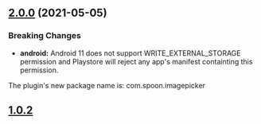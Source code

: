 ## [2.0.0](https://github.com/spoonconsulting/cordova-plugin-telerik-imagepicker/compare/1.0.2...2.0.0) (2021-05-05)


### Breaking Changes

* **android:**  Android 11 does not support WRITE_EXTERNAL_STORAGE permission and Playstore will reject any app's manifest containting this permission.

The plugin's new package name is: com.spoon.imagepicker


## [1.0.2](https://github.com/spoonconsulting/cordova-plugin-telerik-imagepicker/releases/tag/1.0.2)